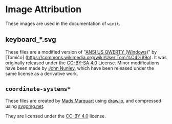 # Image Attribution

These images are used in the documentation of `winit`.

## keyboard_*.svg

These files are a modified version of "[ANSI US QWERTY (Windows)](https://commons.wikimedia.org/wiki/File:ANSI_US_QWERTY_(Windows).svg)"
by [Tomiĉo] (https://commons.wikimedia.org/wiki/User:Tomi%C4%89o). It was
originally released under the [CC-BY-SA 4.0](https://creativecommons.org/licenses/by-sa/4.0/deed.en)
License. Minor modifications have been made by [John Nunley](https://github.com/notgull),
which have been released under the same license as a derivative work.

## `coordinate-systems*`

These files are created by [Mads Marquart](https://github.com/madsmtm) using
[draw.io](https://draw.io/), and compressed using [svgomg.net](https://svgomg.net/).

They are licensed under the [CC-BY 4.0](https://creativecommons.org/licenses/by/4.0/) license.
